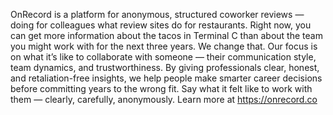 OnRecord is a platform for anonymous, structured coworker reviews — doing for colleagues what review sites do for restaurants. Right now, you can get more information about the tacos in Terminal C than about the team you might work with for the next three years. We change that.
Our focus is on what it’s like to collaborate with someone — their communication style, team dynamics, and trustworthiness. By giving professionals clear, honest, and retaliation-free insights, we help people make smarter career decisions before committing years to the wrong fit.
Say what it felt like to work with them — clearly, carefully, anonymously.
Learn more at https://onrecord.co
